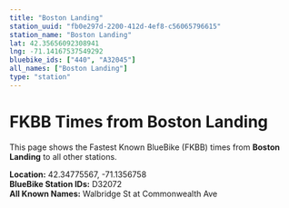 ```yaml
---
title: "Boston Landing"
station_uuid: "fb0e297d-2200-412d-4ef8-c56065796615"
station_name: "Boston Landing"
lat: 42.35656092308941
lng: -71.14167537549292
bluebike_ids: ["440", "A32045"]
all_names: ["Boston Landing"]
type: "station"
---
```


# FKBB Times from Boston Landing

This page shows the Fastest Known BlueBike (FKBB) times from **Boston Landing** to all other stations.

**Location:** 42.34775567, -71.1356758  
**BlueBike Station IDs:** D32072  
**All Known Names:** Walbridge St at Commonwealth Ave

